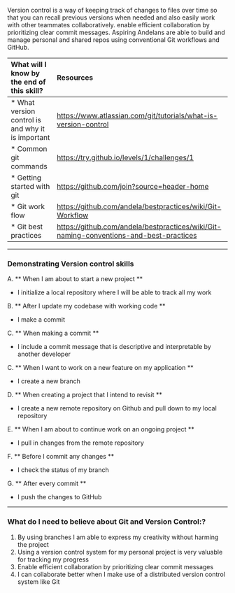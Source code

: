 Version control is a way of keeping track of changes to files over time so that you can recall previous versions when needed and also easily work with other teammates collaboratively.
 enable efficient collaboration by prioritizing clear commit messages. Aspiring Andelans are able to build and manage personal and shared repos using conventional Git workflows and GitHub.


| What will I know by the end of this skill?   |      Resources      |
|:-------------|:------------------|
| * What version control is and why it is important| https://www.atlassian.com/git/tutorials/what-is-version-control |
| * Common git commands|https://try.github.io/levels/1/challenges/1|
| * Getting started with git| https://github.com/join?source=header-home |
| * Git work flow | https://github.com/andela/bestpractices/wiki/Git-Workflow |
| * Git best practices | https://github.com/andela/bestpractices/wiki/Git-naming-conventions-and-best-practices |

----------

### **Demonstrating Version control skills**
A. **  When I am about to start a new project **
- I initialize a local repository where I will be able to track all my work

B. **  After I update my codebase with working code **
- I make a commit

C. **  When making a commit  **
- I include a commit message that is descriptive and interpretable by another developer

C. **  When I want to work on a new feature on my application  **
- I create a new branch

D. ** When creating a project that I intend to revisit **
- I create a new remote repository on Github and pull down to my local repository

E. ** When I am about to continue work on an ongoing project **
- I pull in changes from the remote repository

F. ** Before I commit any changes **
- I check the status of my branch

G. ** After every commit **
- I push the changes to GitHub

----------

### **What do I need to believe about Git and Version Control:?**
1. By using branches I am able to express my creativity without harming the project
2. Using a version control system for my personal project is very valuable for tracking my progress
3. Enable efficient collaboration by prioritizing clear commit messages
4. I can collaborate better when I make use of a distributed version control system like Git
